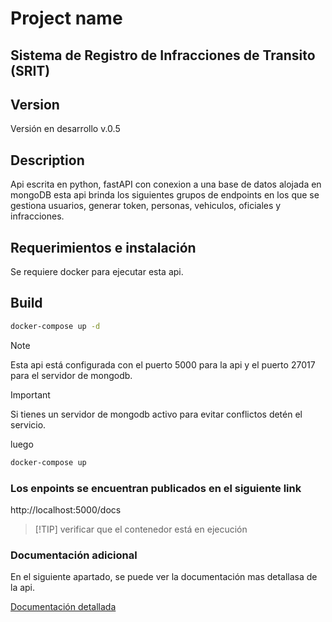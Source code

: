 # Project name
## Sistema de Registro de Infracciones de Transito (SRIT)

## Version 

Versión en desarrollo v.0.5

## Description

Api escrita en python, fastAPI con conexion a una base de datos alojada en mongoDB esta api brinda los siguientes grupos de endpoints en los que se gestiona usuarios, generar token, personas, vehiculos, oficiales y infracciones.

## Requerimientos e instalación 

Se requiere docker para ejecutar esta api.

## Build 

```bash
docker-compose up -d
```

> [!NOTE]
> Esta api está configurada con el puerto 5000 para la api y el puerto 27017 para el servidor de mongodb.

> [!IMPORTANT]
> Si tienes un servidor de mongodb activo para evitar conflictos detén el servicio.

luego

```bash
docker-compose up
```

### Los enpoints se encuentran publicados en el siguiente link 

http://localhost:5000/docs

> [!TIP] verificar que el contenedor está en ejecución

### Documentación adicional 

En el siguiente apartado, se puede ver la documentación mas detallasa de la api.

[Documentación detallada](API.md)
